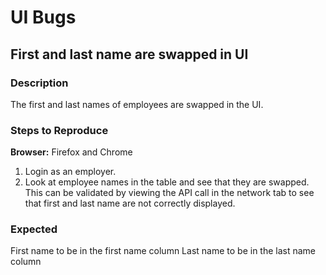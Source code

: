 # UI Bugs
## First and last name are swapped in UI
### Description
The first and last names of employees are swapped in the UI.
### Steps to Reproduce
**Browser:** Firefox and Chrome
1. Login as an employer.
2. Look at employee names in the table and see that they are swapped. This can be validated by viewing the API call in the network tab to see that first and last name are not correctly displayed.
### Expected
First name to be in the first name column
Last name to be in the last name column
